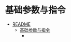 # 基础参数与指令

- [README](../README.md)
    - [基础参数与指令](./003_parameters-and-commands_cn.md)
        - []()
